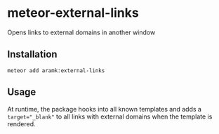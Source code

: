 # meteor-external-links

Opens links to external domains in another window

## Installation

	meteor add aramk:external-links

## Usage

At runtime, the package hooks into all known templates and adds a `target="_blank"` to all links with external domains when the template is rendered.
